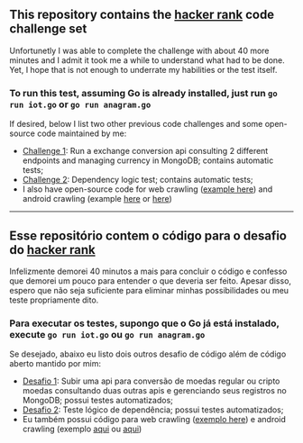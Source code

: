 ## This repository contains the [hacker rank](hackerrank.com/) code challenge set
Unfortunetly I was able to complete the challenge with about 40 more minutes and I admit it took me a while to understand what had to be done.
Yet, I hope that is not enough to underrate my habilities or the test itself.
### To run this test, assuming Go is already installed, just run `go run iot.go` or `go run anagram.go`

If desired, below I list two other previous code challenges and some open-source code maintained by me:
- [Challenge 1](https://github.com/hurbcom/challenge-bravo/compare/master...ozzono:master): Run a exchange conversion api consulting 2 different endpoints and managing currency in MongoDB; contains automatic tests;
- [Challenge 2](https://github.com/ozzono/code-challenge/tree/release/hugo-virgilio/supply-labs): Dependency logic test; contains automatic tests;
- I also have open-source code for web crawling ([example here](https://github.com/ozzono/enel-invoice)) and android crawling (example [here](https://github.com/ozzono/pay-with-nubank) or [here](https://github.com/ozzono/omint-invoice))

---

## Esse repositório contem o código para o desafio do [hacker rank](hackerrank.com/)
Infelizmente demorei 40 minutos a mais para concluir o código e confesso que demorei um pouco para entender o que deveria ser feito.
Apesar disso, espero que não seja suficiente para eliminar minhas possibilidades ou meu teste propriamente dito.
### Para executar os testes, supongo que o Go já está instalado, execute `go run iot.go` ou `go run anagram.go`

Se desejado, abaixo eu listo dois outros desafio de código além de código aberto mantido por mim:
- [Desafio 1](https://github.com/hurbcom/challenge-bravo/compare/master...ozzono:master): Subir uma api para conversão de moedas regular ou cripto moedas consultando duas outras apis e gerenciando seus registros no MongoDB; possui testes automatizados;
- [Desafio 2](https://github.com/ozzono/code-challenge/tree/release/hugo-virgilio/supply-labs): Teste lógico de dependência; possui testes automatizados;
- Eu também possui código para web crawling ([exemplo here](https://github.com/ozzono/enel-invoice)) e android crawling (exemplo [aqui](https://github.com/ozzono/pay-with-nubank) ou [aqui](https://github.com/ozzono/omint-invoice))